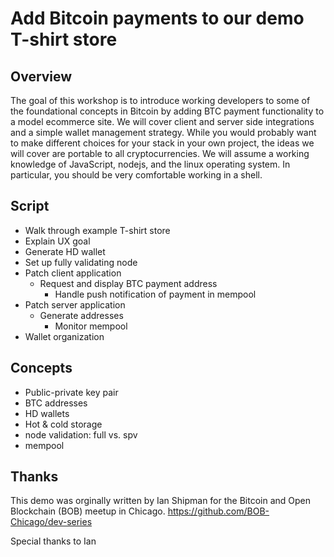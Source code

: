Add Bitcoin payments to our demo T-shirt store
==

Overview
--

The goal of this workshop is to introduce working developers to some of the
foundational concepts in Bitcoin by adding BTC payment functionality to a model
ecommerce site.  We will cover client and server side integrations and a simple
wallet management strategy.  While you would probably want to make different
choices for your stack in your own project, the ideas we will cover are
portable to all cryptocurrencies.  We will assume a working knowledge of
JavaScript, nodejs, and the linux operating system.  In particular, you should
be very comfortable working in a shell.

Script
--

- Walk through example T-shirt store
- Explain UX goal
- Generate HD wallet
- Set up fully validating node
- Patch client application
  * Request and display BTC payment address
	* Handle push notification of payment in mempool
- Patch server application
  * Generate addresses
	* Monitor mempool
- Wallet organization

Concepts
--

- Public-private key pair
- BTC addresses
- HD wallets
- Hot & cold storage
- node validation: full vs. spv
- mempool 

Thanks
--

This demo was orginally written by Ian Shipman for the Bitcoin and Open
Blockchain (BOB) meetup in Chicago. 
https://github.com/BOB-Chicago/dev-series

Special thanks to Ian